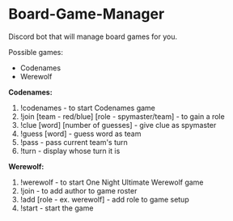 # Board-Game-Manager
Discord bot that will manage board games for you.

Possible games:
* Codenames
* Werewolf

**Codenames:**
1. !codenames - to start Codenames game
2. !join [team - red/blue] [role - spymaster/team] - to gain a role
3. !clue [word] [number of guesses] - give clue as spymaster
4. !guess [word] - guess word as team
5. !pass - pass current team's turn
6. !turn - display whose turn it is

**Werewolf:**
1. !werewolf - to start One Night Ultimate Werewolf game
2. !join - to add author to game roster
3. !add [role - ex. werewolf] - add role to game setup
4. !start - start the game
